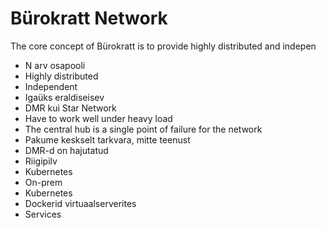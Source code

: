 # Bürokratt Network

The core concept of Bürokratt is to provide highly distributed and indepen


- N arv osapooli
-   Highly distributed
-   Independent
- Igaüks eraldiseisev
- DMR kui Star Network
- Have to work well under heavy load
- The central hub is a single point of failure for the network
-   Pakume keskselt tarkvara, mitte teenust
-   DMR-d on hajutatud
- Riigipilv
-   Kubernetes
- On-prem
-   Kubernetes
-   Dockerid virtuaalserverites
- Services
